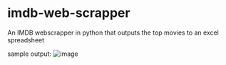 # imdb-web-scrapper
An IMDB webscrapper in python that outputs the top movies to an excel spreadsheet 

sample output:
![image](https://github.com/OZiad/imdb-web-scrapper/assets/104799539/06b7d95a-a4ea-4404-b775-29856b9783c1)
